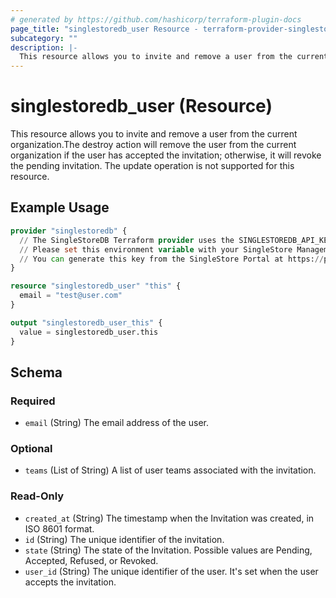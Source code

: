```yaml
---
# generated by https://github.com/hashicorp/terraform-plugin-docs
page_title: "singlestoredb_user Resource - terraform-provider-singlestoredb"
subcategory: ""
description: |-
  This resource allows you to invite and remove a user from the current organization.The destroy action will remove the user from the current organization if the user has accepted the invitation; otherwise, it will revoke the pending invitation. The update operation is not supported for this resource.
---
```


# singlestoredb_user (Resource)

This resource allows you to invite and remove a user from the current organization.The destroy action will remove the user from the current organization if the user has accepted the invitation; otherwise, it will revoke the pending invitation. The update operation is not supported for this resource.

## Example Usage

```terraform
provider "singlestoredb" {
  // The SingleStoreDB Terraform provider uses the SINGLESTOREDB_API_KEY environment variable for authentication. 
  // Please set this environment variable with your SingleStore Management API key.
  // You can generate this key from the SingleStore Portal at https://portal.singlestore.com/organizations/org-id/api-keys.
}

resource "singlestoredb_user" "this" {
  email = "test@user.com"
}

output "singlestoredb_user_this" {
  value = singlestoredb_user.this
}
```

<!-- schema generated by tfplugindocs -->
## Schema

### Required

- `email` (String) The email address of the user.

### Optional

- `teams` (List of String) A list of user teams associated with the invitation.

### Read-Only

- `created_at` (String) The timestamp when the Invitation was created, in ISO 8601 format.
- `id` (String) The unique identifier of the invitation.
- `state` (String) The state of the Invitation. Possible values are Pending, Accepted, Refused, or Revoked.
- `user_id` (String) The unique identifier of the user. It's set when the user accepts the invitation.



